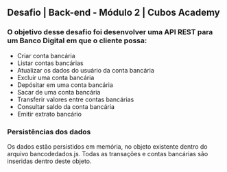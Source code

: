 ## Desafio | Back-end - Módulo 2 | Cubos Academy

### O objetivo desse desafio foi desenvolver uma API REST para um Banco Digital em que o cliente possa:

- Criar conta bancária
- Listar contas bancárias
- Atualizar os dados do usuário da conta bancária
- Excluir uma conta bancária
- Depósitar em uma conta bancária
- Sacar de uma conta bancária
- Transferir valores entre contas bancárias
- Consultar saldo da conta bancária
- Emitir extrato bancário

### Persistências dos dados

Os dados estão persistidos em memória, no objeto existente dentro do arquivo bancodedados.js. Todas as transações e contas bancárias são inseridas dentro deste objeto.
